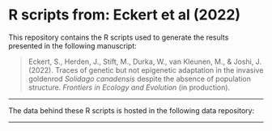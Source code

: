 # R scripts from: Eckert et al (2022)

This repository contains the R scripts used to generate the results presented in the following manuscript:
>Eckert, S., Herden, J., Stift, M., Durka, W., van Kleunen, M., \& Joshi, J. (2022). Traces of genetic but not epigenetic adaptation in the invasive goldenrod _Solidago canadensis_ despite the absence of population structure. _Frontiers in Ecology and Evolution_ (in production).

---
The data behind these R scripts is hosted in the following data repository:

---

